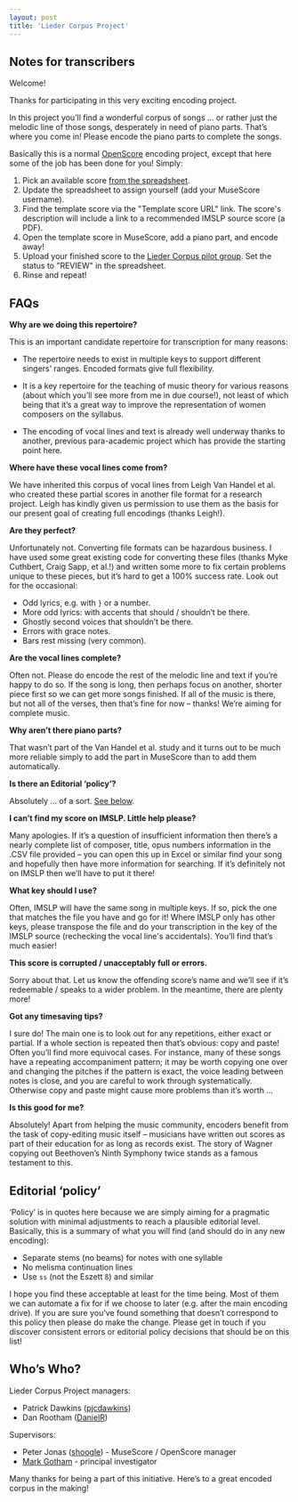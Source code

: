 ```yaml
---
layout: post
title: 'Lieder Corpus Project'
---
```


Notes for transcribers
---

Welcome!

Thanks for participating in this very exciting encoding project.

In this project you’ll find a wonderful corpus of songs … or rather just the melodic line of those songs, desperately in need of piano parts. That’s where you come in! Please encode the piano parts to complete the songs.

Basically this is a normal [OpenScore](https://openscore.cc) encoding project, except that here some of the job has been done for you! Simply:

1. Pick an available score [from the spreadsheet](https://docs.google.com/spreadsheets/d/1jec8rYm3Z7PqnxmFWztfqLAV0NVYwn2D5-umTGeatiU/edit?usp=sharing).
1. Update the spreadsheet to assign yourself (add your MuseScore username).
1. Find the template score via the "Template score URL" link. The score's description will include a link to a recommended IMSLP source score (a PDF).
1. Open the template score in MuseScore, add a piano part, and encode away!
1. Upload your finished score to the [Lieder Corpus pilot group](https://musescore.com/groups/lieder-corpus-pilot). Set the status to "REVIEW" in the spreadsheet.
1. Rinse and repeat!

## FAQs

**Why are we doing this repertoire?**

This is an important candidate repertoire for transcription for many reasons:

  - The repertoire needs to exist in multiple keys to support different singers’ ranges. Encoded formats give full flexibility.

  - It is a key repertoire for the teaching of music theory for various reasons (about which you’ll see more from me in due course!), not least of which being that it’s a great way to improve the representation of women composers on the syllabus.

  - The encoding of vocal lines and text is already well underway thanks to another, previous para-academic project which has provide the starting point here.

**Where have these vocal lines come from?**

We have inherited this corpus of vocal lines from Leigh Van Handel et al. who created these partial scores in another file format for a research project. Leigh has kindly given us permission to use them as the basis for our present goal of creating full encodings (thanks Leigh!).

**Are they perfect?**

Unfortunately not. Converting file formats can be hazardous business. I have used some great existing code for converting these files (thanks Myke Cuthbert, Craig Sapp, et al.!) and written some more to fix certain problems unique to these pieces, but it’s hard to get a 100% success rate. Look out for the occasional:

- Odd lyrics, e.g. with `}` or a number.
- More odd lyrics: with accents that should / shouldn’t be there.
- Ghostly second voices that shouldn’t be there.
- Errors with grace notes.
- Bars rest missing (very common).

**Are the vocal lines complete?**

Often not. Please do encode the rest of the melodic line and text if you’re happy to do so. If the song is long, then perhaps focus on another, shorter piece first so we can get more songs finished. If all of the music is there, but not all of the verses, then that’s fine for now – thanks! We’re aiming for complete music.

**Why aren’t there piano parts?**

That wasn’t part of the Van Handel et al. study and it turns out to be much more reliable simply to add the part in MuseScore than to add them automatically.

**Is there an Editorial ‘policy’?**

Absolutely … of a sort. [See below](#editorial-policy).

**I can’t find my score on IMSLP. Little help please?**

Many apologies. If it’s a question of insufficient information then there’s a nearly complete list of composer, title, opus numbers information in the .CSV file provided – you can open this up in Excel or similar find your song and hopefully then have more information for searching. If it’s definitely not on IMSLP then we’ll have to put it there!

**What key should I use?**

Often, IMSLP will have the same song in multiple keys. If so, pick the one that matches the file you have and go for it! Where IMSLP only has other keys, please transpose the file and do your transcription in the key of the IMSLP source (rechecking the vocal line's accidentals). You’ll find that’s much easier!

**This score is corrupted / unacceptably full or errors.**

Sorry about that. Let us know the offending score’s name and we’ll see if it’s redeemable / speaks to a wider problem. In the meantime, there are plenty more!

**Got any timesaving tips?**

I sure do! The main one is to look out for any repetitions, either exact or partial. If a whole section is repeated then that’s obvious: copy and paste! Often you’ll find more equivocal cases. For instance, many of these songs have a repeating accompaniment pattern; it may be worth copying one over and changing the pitches if the pattern is exact, the voice leading between notes is close, and you are careful to work through systematically. Otherwise copy and paste might cause more problems than it’s worth …

**Is this good for me?**

Absolutely! Apart from helping the music community, encoders benefit from the task of copy-editing music itself – musicians have written out scores as part of their education for as long as records exist. The story of Wagner copying out Beethoven’s Ninth Symphony twice stands as a famous testament to this.

## Editorial ‘policy’

‘Policy’ is in quotes here because we are simply aiming for a pragmatic solution with minimal adjustments to reach a plausible editorial level. Basically, this is a summary of what you will find (and should do in any new encoding):

- Separate stems (no beams) for notes with one syllable
- No melisma continuation lines
- Use `ss` (not the Eszett `ß`) and similar

I hope you find these acceptable at least for the time being. Most of them we can automate a fix for if we choose to later (e.g. after the main encoding drive). If you are sure you’ve found something that doesn’t correspond to this policy then please do make the change. Please get in touch if you discover consistent errors or editorial policy decisions that should be on this list!

## Who’s Who?

Lieder Corpus Project managers:

- Patrick Dawkins ([pjcdawkins](https://musescore.com/pjcdawkins))
- Dan Rootham ([DanielR](https://musescore.com/danielr))

Supervisors:

- Peter Jonas ([shoogle](https://musescore.com/shoogle)) - MuseScore / OpenScore manager
- [Mark Gotham](https://www.mus.cam.ac.uk/directory/mark-gotham) - principal investigator

Many thanks for being a part of this initiative. Here’s to a great encoded corpus in the making!
